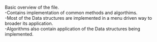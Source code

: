 Basic overview of the file. <br />
-Contains implementation of common methods and algorthims. <br />
-Most of the Data structures are implemented in a menu driven way to broader its application. <br />
-Algorithms also contain application of the Data structures being implemented.
